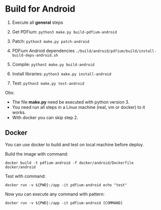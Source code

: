 # Build for Android

1. Execute all **general** steps

2. Get PDFium:
```python3 make.py build-pdfium-android```

3. Patch:
```python3 make.py patch-android```

4. PDFium Android dependencies
```./build/android/pdfium/build/install-build-deps-android.sh```

5. Compile:
```python3 make.py build-android```

6. Install libraries:
```python3 make.py install-android```

7. Test:
```python3 make.py test-android```

Obs:
- The file **make.py** need be executed with python version 3.
- You need run all steps in a Linux machine (real, vm or docker) to it works.
- With docker you can skip step 2.


## Docker

You can use docker to build and test on local machine before deploy.

Build the image with command:

```docker build -t pdfium-android -f docker/android/Dockerfile docker/android```

Test with command:

```docker run -v ${PWD}:/app -it pdfium-android echo "test"```

Now you can execute any command with pattern:

```docker run -v ${PWD}:/app -it pdfium-android [COMMAND]```
